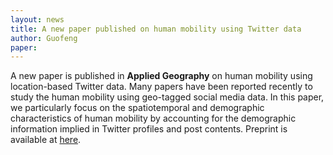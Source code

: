 ```yaml
---
layout: news
title: A new paper published on human mobility using Twitter data
author: Guofeng
paper: 
---
```


A new paper is published in **Applied Geography** on human mobility using
location-based Twitter data. Many papers have been reported recently to
study the human mobility using geo-tagged social media data. In this paper,
we particularly focus on the spatiotemporal and demographic characteristics
of human mobility by accounting for the demographic information implied in
Twitter profiles and post contents. Preprint is available at
[here](http://arxiv.org/abs/1508.00188).



